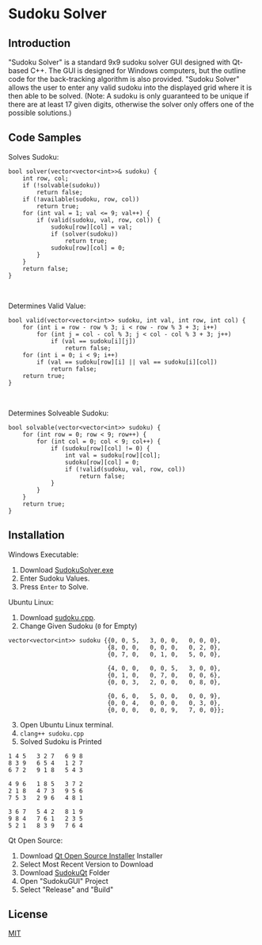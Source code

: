 # Sudoku Solver

## Introduction

"Sudoku Solver" is a standard 9x9 sudoku solver GUI designed with Qt-based C++. The GUI is designed for Windows computers, but the outline code for the back-tracking algorithm is also provided. "Sudoku Solver" allows the user to enter any valid sudoku into the displayed grid where it is then able to be solved. (Note: A sudoku is only guaranteed to be unique if there are at least 17 given digits, otherwise the solver only offers one of the possible solutions.)

## Code Samples

Solves Sudoku:
```
bool solver(vector<vector<int>>& sudoku) {
    int row, col;
    if (!solvable(sudoku))
        return false;
    if (!available(sudoku, row, col))
        return true;
    for (int val = 1; val <= 9; val++) {
        if (valid(sudoku, val, row, col)) {
            sudoku[row][col] = val;
            if (solver(sudoku))
                return true;
            sudoku[row][col] = 0;
        }
    }
    return false;
}
```
<br />

Determines Valid Value:
```
bool valid(vector<vector<int>> sudoku, int val, int row, int col) {
    for (int i = row - row % 3; i < row - row % 3 + 3; i++)
        for (int j = col - col % 3; j < col - col % 3 + 3; j++)
            if (val == sudoku[i][j])
                return false;
    for (int i = 0; i < 9; i++)
        if (val == sudoku[row][i] || val == sudoku[i][col])
            return false;
    return true;
}
```
<br />

Determines Solveable Sudoku:
```
bool solvable(vector<vector<int>> sudoku) {
    for (int row = 0; row < 9; row++) {
        for (int col = 0; col < 9; col++) {
            if (sudoku[row][col] != 0) {
                int val = sudoku[row][col];
                sudoku[row][col] = 0;
                if (!valid(sudoku, val, row, col))
                    return false;
            }
        }
    }
    return true;
}
```

## Installation

Windows Executable:
1. Download [SudokuSolver.exe](https://github.com/iangsohan/Sudoku/blob/master/SudokuSolver.exe?raw=true)
2. Enter Sudoku Values.
3. Press ``Enter`` to Solve.

Ubuntu Linux:
1. Download [sudoku.cpp](https://github.com/iangsohan/Sudoku/blob/master/sudoku.cpp).
2. Change Given Sudoku (``0`` for Empty)
```
vector<vector<int>> sudoku {{0, 0, 5,   3, 0, 0,   0, 0, 0},
                            {8, 0, 0,   0, 0, 0,   0, 2, 0},
                            {0, 7, 0,   0, 1, 0,   5, 0, 0},

                            {4, 0, 0,   0, 0, 5,   3, 0, 0},
                            {0, 1, 0,   0, 7, 0,   0, 0, 6},
                            {0, 0, 3,   2, 0, 0,   0, 8, 0},

                            {0, 6, 0,   5, 0, 0,   0, 0, 9},
                            {0, 0, 4,   0, 0, 0,   0, 3, 0},
                            {0, 0, 0,   0, 0, 9,   7, 0, 0}};
```
3. Open Ubuntu Linux terminal.
4. ``clang++ sudoku.cpp``
5. Solved Sudoku is Printed
```
1 4 5   3 2 7   6 9 8 
8 3 9   6 5 4   1 2 7 
6 7 2   9 1 8   5 4 3 

4 9 6   1 8 5   3 7 2 
2 1 8   4 7 3   9 5 6 
7 5 3   2 9 6   4 8 1 

3 6 7   5 4 2   8 1 9 
9 8 4   7 6 1   2 3 5 
5 2 1   8 3 9   7 6 4 
```

Qt Open Source:
1. Download [Qt Open Source Installer](https://www.qt.io/download-thank-you?hsLang=en) Installer
2. Select Most Recent Version to Download
3. Download [SudokuQt](https://github.com/iangsohan/Sudoku/tree/master/SudokuQt) Folder
4. Open "SudokuGUI" Project
5. Select "Release" and "Build"

## License

[MIT](https://choosealicense.com/licenses/mit/)

